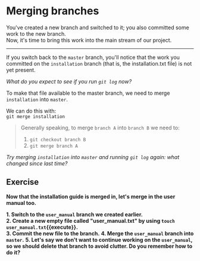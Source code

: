 # Merging branches

You've created a new branch and switched to it; you also committed some work to the new branch.  
Now, it's time to bring this work into the main stream of our project.

---

If you switch back to the `master` branch, you'll notice that the work you committed on the `installation` branch (that is, the installation.txt file) is not yet present.

*What do you expect to see if you run `git log` now?*

To make that file available to the master branch, we need to merge `installation` into `master`.

We can do this with:  
`git merge installation`

> Generally speaking, to merge `branch A` into `branch B` we need to:  
> 1. `git checkout branch B`  
> 2. `git merge branch A`  


*Try merging `installation` into `master` and running `git log` again: what changed since last time?*

## Exercise

**Now that the installation guide is merged in, let's merge in the user manual too.**

**1. Switch to the `user_manual` branch we created earlier.**  
**2. Create a new empty file called "user_manual.txt" by using `touch user_manual.txt`{{execute}}.**  
**3. Commit the new file to the branch.**
**4. Merge the `user_manual` branch into `master`.**
**5. Let's say we don't want to continue working on the `user_manual`, so we should delete that branch to avoid clutter. Do you remember how to do it?**